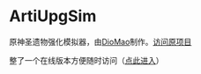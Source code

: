 # ArtiUpgSim
原神圣遗物强化模拟器，由[DioMao](https://github.com/DioMao)制作。[访问原项目](https://github.com/DioMao/genshin_ArtifactsUpgradeSim_vue)

整了一个在线版本方便随时访问（[点此进入](https://mimangz.github.io/ArtiUpgSim/index.html)）
